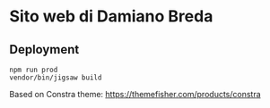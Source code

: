 # Sito web di Damiano Breda

## Deployment
```shell
npm run prod
vendor/bin/jigsaw build
```

Based on Constra theme: https://themefisher.com/products/constra